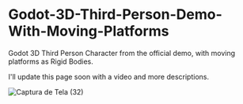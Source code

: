 # Godot-3D-Third-Person-Demo-With-Moving-Platforms
Godot 3D Third Person Character from the official demo, with moving platforms as Rigid Bodies.

I'll update this page soon with a video and more descriptions.

![Captura de Tela (32)](https://user-images.githubusercontent.com/22160489/153642892-1ac96723-6ab4-446b-8c40-fd78d6897301.png)
